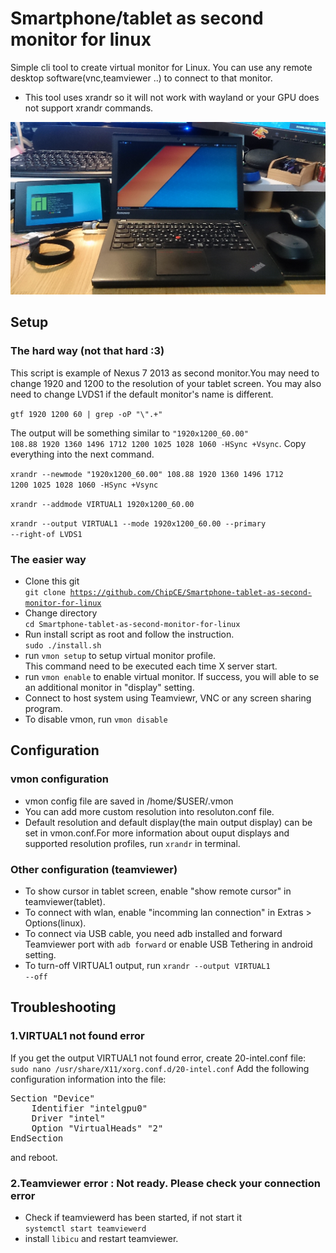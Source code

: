 # Smartphone/tablet as second monitor for linux
Simple cli tool to create virtual monitor for Linux. You can use any remote desktop software(vnc,teamviewer ..) to connect to that monitor. 

- This tool uses xrandr so it will not work with wayland or your GPU does not support xrandr commands.

![Review](review.jpg)

## Setup

### The hard way (not that hard :3)

This script is example of Nexus 7 2013 as second monitor.You may need to change 1920 and 1200 to the resolution of your tablet screen. You may also need to change LVDS1 if the default monitor's name is different.

<code>gtf 1920 1200 60 | grep -oP "\\".+"</code>

The output will be something similar to <code>"1920x1200_60.00"  108.88  1920 1360 1496 1712  1200 1025 1028 1060  -HSync +Vsync</code>. Copy everything into the next command.

<code>xrandr --newmode "1920x1200_60.00"  108.88  1920 1360 1496 1712  1200 1025 1028 1060  -HSync +Vsync</code>

<code>xrandr --addmode VIRTUAL1 1920x1200_60.00</code>

<code>xrandr --output VIRTUAL1 --mode 1920x1200_60.00 --primary --right-of LVDS1</code>

### The easier way
- Clone this git   
<code>git clone https://github.com/ChipCE/Smartphone-tablet-as-second-monitor-for-linux</code>
- Change directory   
<code>cd Smartphone-tablet-as-second-monitor-for-linux</code>
- Run install script as root and follow the instruction.   
<code>sudo ./install.sh</code> 
- run <code>vmon setup</code> to setup virtual monitor profile.   
This command need to be executed each time X server start.
- run <code>vmon enable</code> to enable virtual monitor. If success, you will able to se an additional monitor in "display" setting.
- Connect to host system using Teamviewr, VNC or any screen sharing program.
- To disable vmon, run <code>vmon disable</code>

## Configuration
### vmon configuration
- vmon config file are saved in /home/$USER/.vmon
- You can add more custom resolution into resoluton.conf file.
- Default resolution and default display(the main output display) can be set in vmon.conf.For more information about ouput displays and supported resolution profiles, run <code>xrandr</code> in terminal. 
### Other configuration (teamviewer)
- To show cursor in tablet screen, enable "show remote cursor" in teamviewer(tablet).   
- To connect with wlan, enable "incomming lan connection" in Extras > Options(linux).   
- To connect via USB cable, you need adb installed and forward Teamviewer port with <code>adb forward</code> or enable USB Tethering in android setting.   
- To turn-off VIRTUAL1 output, run <code>xrandr --output VIRTUAL1 --off</code> 

## Troubleshooting  
### 1.VIRTUAL1 not found error
If you get the output VIRTUAL1 not found error, create 20-intel.conf file:   
<code>sudo nano /usr/share/X11/xorg.conf.d/20-intel.conf</code>
Add the following configuration information into the file:
<pre>
Section "Device"
    Identifier "intelgpu0"
    Driver "intel"
    Option "VirtualHeads" "2"
EndSection
</pre>
and reboot.

### 2.Teamviewer error : Not ready. Please check your connection error
- Check if teamviewerd has been started, if not start it   
<code>systemctl start teamviewerd</code>   
- install <code>libicu</code> and restart teamviewer.

